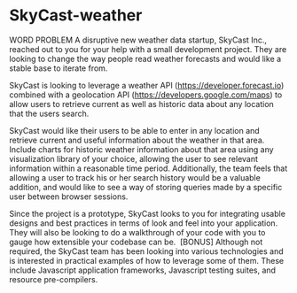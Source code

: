 SkyCast-weather
===============

WORD PROBLEM
A disruptive new weather data startup, SkyCast Inc., reached out to you for your help with a small development project. They are looking to change the way people read weather forecasts and would like a stable base to iterate from.

SkyCast is looking to leverage a weather API (https://developer.forecast.io) combined with a geolocation API (https://developers.google.com/maps) to allow users to retrieve current as well as historic data about any location that the users search.

SkyCast would like their users to be able to enter in any location and retrieve current and useful information about the weather in that area. Include charts for historic weather information about that area using any visualization library of your choice, allowing the user to see relevant information within a reasonable time period. Additionally, the team feels that allowing a user to track his or her search history would be a valuable addition, and would like to see a way of storing queries made by a specific user between browser sessions.

Since the project is a prototype, SkyCast looks to you for integrating usable designs and best practices in terms of look and feel into your application. They will also be looking to do a walkthrough of your code with you to gauge how extensible your codebase can be.
 [BONUS] Although not required, the SkyCast team has been looking into various technologies and is interested in practical examples of how to leverage some of them. These include Javascript application frameworks, Javascript testing suites, and resource pre-compilers.
